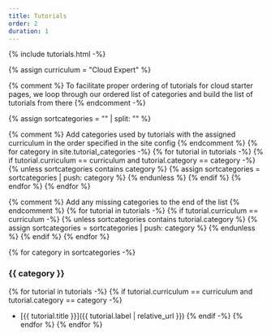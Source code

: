 ```yaml
---
title: Tutorials
order: 2
duration: 1
---
```


{% include tutorials.html -%}

{% assign curriculum = "Cloud Expert" %}

{% comment %}
To facilitate proper ordering of tutorials for cloud starter pages, we loop
through our ordered list of categories and build the list of tutorials from
there
{% endcomment -%}

{% assign sortcategories = "" | split: "" %}

{% comment %}
Add categories used by tutorials with the assigned curriculum in the order
specified in the site config
{% endcomment %}
{% for category in site.tutorial_categories -%}
  {% for tutorial in tutorials -%}
    {% if tutorial.curriculum == curriculum and tutorial.category == category -%}
      {% unless sortcategories contains category %}
        {% assign sortcategories = sortcategories | push: category %}
      {% endunless %}
    {% endif %}
  {% endfor %}
{% endfor %}

{% comment %}
Add any missing categories to the end of the list
{% endcomment %}
{% for tutorial in tutorials -%}
  {% if tutorial.curriculum == curriculum -%}
    {% unless sortcategories contains tutorial.category %}
      {% assign sortcategories = sortcategories | push: category %}
    {% endunless %}
  {% endif %}
{% endfor %}

{% for category in sortcategories -%}
### {{ category }}
{% for tutorial in tutorials -%}
{% if tutorial.curriculum == curriculum and tutorial.category == category -%}
* [{{ tutorial.title }}]({{ tutorial.label | relative_url }})
{% endif -%}
{% endfor %}
{% endfor %}
